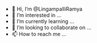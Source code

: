 - 👋 Hi, I’m @LingampalliRamya
- 👀 I’m interested in ...
- 🌱 I’m currently learning ...
- 💞️ I’m looking to collaborate on ...
- 📫 How to reach me ...

<!---
LingampalliRamya/LingampalliRamya is a ✨ special ✨ repository because its `README.md` (this file) appears on your GitHub profile.
You can click the Preview link to take a look at your changes.
--->
